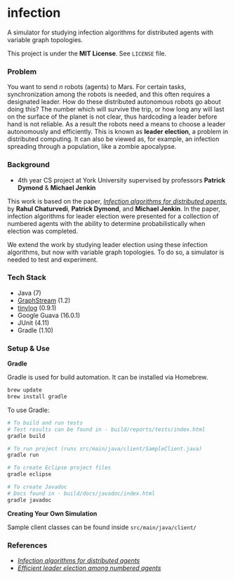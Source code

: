 infection
====

A simulator for studying infection algorithms for distributed agents with
variable graph topologies.

This project is under the **MIT License**. See ```LICENSE``` file.

### Problem

You want to send _n_ robots (agents) to Mars. For certain tasks, synchronization
among the robots is needed, and this often requires a designated leader. How do
these distributed autonomous robots go about doing this? The number which will
survive the trip, or how long any will last on the surface of the planet is not
clear, thus hardcoding a leader before hand is not reliable. As a result the
robots need a means to choose a leader autonomously and efficiently. This is
known as **leader election**, a problem in distributed computing. It can also be
viewed as, for example, an infection spreading through a population, like a
zombie apocalypse.

### Background

- 4th year CS project at York University supervised by professors
  **Patrick Dymond** & **Michael Jenkin**

This work is based on the paper, [_Infection algorithms for distributed
agents_](http://beltex.github.io/infection/paper-1.pdf), by
**Rahul Chaturvedi**, **Patrick Dymond**, and **Michael Jenkin**. In the paper,
infection algorithms for leader election were presented for a collection of
numbered agents with the ability to determine probabilistically when election
was completed.

We extend the work by studying leader election using these infection algorithms,
but now with variable graph topologies. To do so, a simulator is needed to test
and experiment.

### Tech Stack

- Java (7)
- [GraphStream](http://graphstream-project.org) (1.2)
- [tinylog](http://www.tinylog.org) (0.9.1)
- Google Guava (16.0.1)
- JUnit (4.11)
- Gradle (1.10)

### Setup & Use

**Gradle**

Gradle is used for build automation. It can be installed via Homebrew.

```bash
brew update
brew install gradle
```

To use Gradle:

```bash
# To build and run tests
# Test results can be found in - build/reports/tests/index.html
gradle build

# To run project (runs src/main/java/client/SampleClient.java)
gradle run

# To create Eclipse project files
gradle eclipse

# To create Javadoc
# Docs found in - build/docs/javadoc/index.html
gradle javadoc
```

**Creating Your Own Simulation**

Sample client classes can be found inside `src/main/java/client/`

### References

- [_Infection algorithms for distributed agents_](http://beltex.github.io/infection/paper-1.pdf)
- [_Efficient leader election among numbered agents_](http://vgrserver.cs.yorku.ca/~jenkin/papers/2011/rahuldeit2011.pdf)
